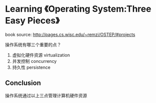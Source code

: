 # Learning 《Operating System:Three Easy Pieces》

book source: http://pages.cs.wisc.edu/~remzi/OSTEP/#projects

操作系统有哪三个重要的点？

1. 虚拟化硬件资源 virtualization
2. 并发控制 concurrency
3. 持久性 persistence


## Conclusion

操作系统通过以上三点管理计算机硬件资源